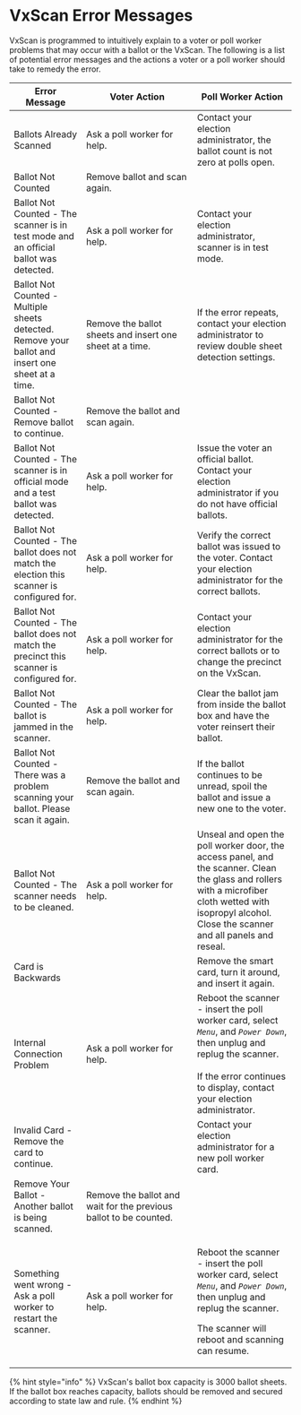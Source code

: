 # VxScan Error Messages

VxScan is programmed to intuitively explain to a voter or poll worker problems that may occur with a ballot or the VxScan.  The following is a list of potential error messages and the actions a voter or a poll worker should take to remedy the error.

<table><thead><tr><th>Error Message</th><th width="182">Voter Action</th><th>Poll Worker Action</th></tr></thead><tbody><tr><td>Ballots Already Scanned</td><td>Ask a poll worker for help.</td><td>Contact your election administrator, the ballot count is not zero at polls open.</td></tr><tr><td>Ballot Not Counted</td><td>Remove ballot and scan again.</td><td></td></tr><tr><td>Ballot Not Counted - The scanner is in test mode and an official ballot was detected.</td><td>Ask a poll worker for help.</td><td>Contact your election administrator, scanner is in test mode.</td></tr><tr><td>Ballot Not Counted - Multiple sheets detected. Remove your ballot and insert one sheet at a time. </td><td>Remove the ballot sheets and insert one sheet at a time.</td><td>If the error repeats, contact your election administrator to review double sheet detection settings. </td></tr><tr><td>Ballot Not Counted - Remove ballot to continue.</td><td>Remove the ballot and scan again.</td><td></td></tr><tr><td>Ballot Not Counted - The scanner is in official mode and a test ballot was detected. </td><td>Ask a poll worker for help.</td><td>Issue the voter an official ballot. Contact your election administrator if you do not have official ballots.</td></tr><tr><td>Ballot Not Counted - The ballot does not match the election this scanner is configured for.</td><td>Ask a poll worker for help.</td><td>Verify the correct ballot was issued to the voter. Contact your election administrator for the correct ballots.</td></tr><tr><td>Ballot Not Counted - The ballot does not match the precinct this scanner is configured for.</td><td>Ask a poll worker for help.</td><td>Contact your election administrator for the correct ballots or to change the precinct on the VxScan.</td></tr><tr><td>Ballot Not Counted - The ballot is jammed in the scanner.</td><td>Ask a poll worker for help.</td><td>Clear the ballot jam from inside the ballot box and have the voter reinsert their ballot.</td></tr><tr><td>Ballot Not Counted - There was a problem scanning your ballot. Please scan it again.</td><td>Remove the ballot and scan again.</td><td>If the ballot continues to be unread, spoil the ballot and issue a new one to the voter.</td></tr><tr><td>Ballot Not Counted - The scanner needs to be cleaned.</td><td>Ask a poll worker for help.</td><td>Unseal and open the poll worker door, the access panel, and the scanner. Clean the glass and rollers with a microfiber cloth wetted with isopropyl alcohol. Close the scanner and all panels and reseal.</td></tr><tr><td>Card is Backwards</td><td></td><td>Remove the smart card, turn it around, and insert it again.</td></tr><tr><td>Internal Connection Problem</td><td>Ask a poll worker for help.</td><td>Reboot the scanner - insert the poll worker card, select <em><code>Menu</code></em>, and <em><code>Power Down</code></em>, then unplug and replug the scanner.<br><br>If the error continues to display, contact your election administrator.</td></tr><tr><td>Invalid Card - Remove the card to continue. </td><td></td><td>Contact your election administrator for a new poll worker card.</td></tr><tr><td>Remove Your Ballot - Another ballot is being scanned.</td><td>Remove the ballot and wait for the previous ballot to be counted.</td><td></td></tr><tr><td>Something went wrong - Ask a poll worker to restart the scanner.</td><td>Ask a poll worker for help.</td><td><p>Reboot the scanner - insert the poll worker card, select <em><code>Menu</code></em>, and <em><code>Power Down</code></em>, then unplug and replug the scanner.</p><p></p><p>The scanner will reboot and scanning can resume.</p></td></tr></tbody></table>



{% hint style="info" %}
VxScan's ballot box capacity is 3000 ballot sheets. If the ballot box reaches capacity, ballots should be removed and secured according to state law and rule.
{% endhint %}
